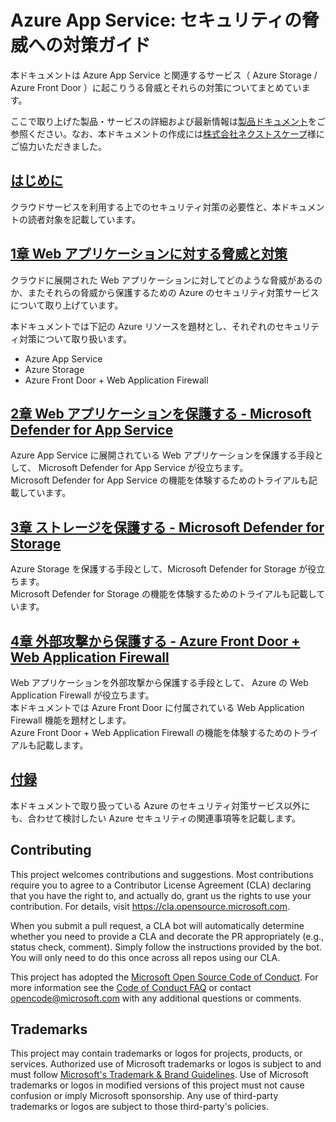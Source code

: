 # Azure App Service: セキュリティの脅威への対策ガイド

本ドキュメントは Azure App Service と関連するサービス（ Azure Storage / Azure Front Door ）に起こりうる脅威とそれらの対策についてまとめています。

ここで取り上げた製品・サービスの詳細および最新情報は[製品ドキュメント](https://docs.microsoft.com)をご参照ください。なお、本ドキュメントの作成には[株式会社ネクストスケープ](https://www.nextscape.net/)様にご協力いただきました。

## [はじめに](./chapter00.md)

クラウドサービスを利用する上でのセキュリティ対策の必要性と、本ドキュメントの読者対象を記載しています。

## [1章 Web アプリケーションに対する脅威と対策](./chapter01.md)

クラウドに展開された Web アプリケーションに対してどのような脅威があるのか、またそれらの脅威から保護するための Azure のセキュリティ対策サービスについて取り上げています。

本ドキュメントでは下記の Azure リソースを題材とし、それぞれのセキュリティ対策について取り扱います。

- Azure App Service
- Azure Storage
- Azure Front Door + Web Application Firewall

## [2章 Web アプリケーションを保護する - Microsoft Defender for App Service](./chapter02.md)

Azure App Service に展開されている Web アプリケーションを保護する手段として、 Microsoft Defender for App Service が役立ちます。  
 Microsoft Defender for App Service の機能を体験するためのトライアルも記載しています。

## [3章 ストレージを保護する - Microsoft Defender for Storage](./chapter03.md)

Azure Storage を保護する手段として、Microsoft Defender for Storage が役立ちます。  
 Microsoft Defender for Storage の機能を体験するためのトライアルも記載しています。

## [4章 外部攻撃から保護する - Azure Front Door + Web Application Firewall](./chapter04.md)

Web アプリケーションを外部攻撃から保護する手段として、 Azure の Web Application Firewall が役立ちます。  
本ドキュメントでは Azure Front Door に付属されている Web Application Firewall 機能を題材とします。  
 Azure Front Door + Web Application Firewall の機能を体験するためのトライアルも記載します。

## [付録](./chapter05.md)

本ドキュメントで取り扱っている Azure のセキュリティ対策サービス以外にも、合わせて検討したい Azure セキュリティの関連事項等を記載します。

## Contributing

This project welcomes contributions and suggestions.  Most contributions require you to agree to a
Contributor License Agreement (CLA) declaring that you have the right to, and actually do, grant us
the rights to use your contribution. For details, visit https://cla.opensource.microsoft.com.

When you submit a pull request, a CLA bot will automatically determine whether you need to provide
a CLA and decorate the PR appropriately (e.g., status check, comment). Simply follow the instructions
provided by the bot. You will only need to do this once across all repos using our CLA.

This project has adopted the [Microsoft Open Source Code of Conduct](https://opensource.microsoft.com/codeofconduct/).
For more information see the [Code of Conduct FAQ](https://opensource.microsoft.com/codeofconduct/faq/) or
contact [opencode@microsoft.com](mailto:opencode@microsoft.com) with any additional questions or comments.

## Trademarks

This project may contain trademarks or logos for projects, products, or services. Authorized use of Microsoft 
trademarks or logos is subject to and must follow 
[Microsoft's Trademark & Brand Guidelines](https://www.microsoft.com/en-us/legal/intellectualproperty/trademarks/usage/general).
Use of Microsoft trademarks or logos in modified versions of this project must not cause confusion or imply Microsoft sponsorship.
Any use of third-party trademarks or logos are subject to those third-party's policies.
